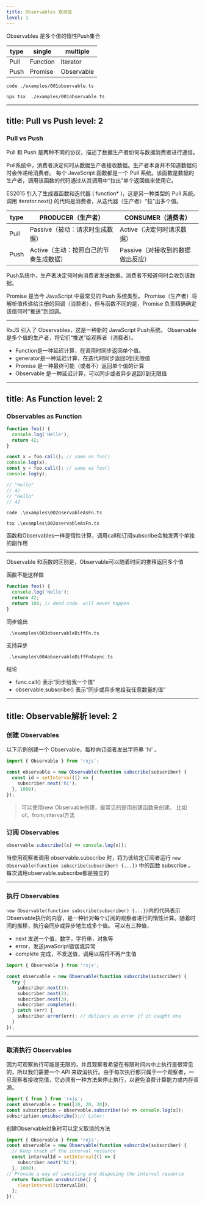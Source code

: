 ```yaml
---
title: Observables 观测值
level: 1
---
```

Observables 是多个值的惰性Push集合

|type | single|multiple|
|---|---|---|
| Pull| Function|Iterator|
| Push| Promise| Observable|

```shell
code ./examples/001observable.ts
```

```shell
npx tsx  ./examples/001observable.ts
```

---
title:  Pull vs Push
level: 2
---

### Pull vs Push
Pull 和 Push 是两种不同的协议，描述了数据生产者如何与数据消费者进行通信。

Pull系统中，消费者决定何时从数据生产者接收数据。生产者本身并不知道数据何时会传递给消费者。
每个 JavaScript 函数都是一个 Pull 系统。该函数是数据的生产者，调用该函数的代码通过从其调用中“拉出”单个返回值来使用它。

ES2015 引入了生成器函数和迭代器 ( function* )，这是另一种类型的 Pull 系统。调用 iterator.next() 的代码是消费者，从迭代器（生产者）“拉”出多个值。

|type | PRODUCER（生产者） |CONSUMER（消费者） |
|---|---|---|
| Pull| Passive（被动：请求时生成数据）|Active（决定何时请求数据）|
| Push| Active（主动：按照自己的节奏生成数据）| Passive（对接收到的数据做出反应）|

Push系统中，生产者决定何时向消费者发送数据。消费者不知道何时会收到该数据。

Promise 是当今 JavaScript 中最常见的 Push 系统类型。 Promise（生产者）将解析值传递给注册的回调（消费者），但与函数不同的是，Promise 负责精确确定该值何时“推送”到回调。

---

RxJS 引入了 Observables，这是一种新的 JavaScript Push系统。 Observable 是多个值的生产者，将它们“推送”给观察者（消费者）。

- Function是一种延迟计算，在调用时同步返回单个值。
- generator是一种延迟计算，在迭代时同步返回0到无限值
- Promise 是一种最终可能（或者不）返回单个值的计算
- Observable 是一种延迟计算，可以同步或者异步返回0到无限值

---
title:   As Function
level: 2
---  
### Observables as Function

```js
function foo() {
  console.log('Hello');
  return 42;
}

const x = foo.call(); // same as foo()
console.log(x);
const y = foo.call(); // same as foo()
console.log(y);

// "Hello"
// 42
// "Hello"
// 42
```

```shell
code .\examples\002oservableAsFn.ts
```

```shell
tsx .\examples\002oservableAsFn.ts
```

函数和Observables一样是惰性计算，调用call和订阅subscribe会触发两个单独的副作用

---

Observable 和函数的区别是，Observable可以随着时间的推移返回多个值

函数不能这样做

```js
function foo() {
  console.log('Hello');
  return 42;
  return 100; // dead code. will never happen
}
```

同步输出

```shell
 .\examples\003observableDiffFn.ts
```

支持异步

```shell
 .\examples\004observableDiffFnAsync.ts
```

<v-click>

结论

- func.call() 表示“同步给我一个值”
- observable.subscribe() 表示“同步或异步地给我任意数量的值”

</v-click>

---
title: Observable解析
level: 2
---

### 创建 Observables

以下示例创建一个 Observable，每秒向订阅者发出字符串 'hi' 。

```js
import { Observable } from 'rxjs';

const observable = new Observable(function subscribe(subscriber) {
  const id = setInterval(() => {
    subscriber.next('hi');
  }, 1000);
});
```

> 可以使用new Observable创建，最常见的是用创建函数来创建。 比如 of，from,interval方法

### 订阅 Observables

```js
observable.subscribe((x) => console.log(x));
```

当使用观察者调用 observable.subscribe 时，将为该给定订阅者运行 `new Observable(function subscribe(subscriber) {...})` 中的函数 subscribe 。
每次调用observable.subscribe都是独立的

---

### 执行 Observables

`new Observable(function subscribe(subscriber) {...})`内的代码表示Observable执行的内容，是一种针对每个订阅的观察者进行的惰性计算。随着时间的推移，执行会同步或异步地生成多个值。
可以有三种值，

- next 发送一个值，数字，字符串，对象等
- error，发送javaScript错误或异常
- complete 完成，不发送值，调用以后将不再产生值

```js
import { Observable } from 'rxjs';

const observable = new Observable(function subscribe(subscriber) {
  try {
    subscriber.next(1);
    subscriber.next(2);
    subscriber.next(3);
    subscriber.complete();
  } catch (err) {
    subscriber.error(err); // delivers an error if it caught one
  }
});

```

---
### 取消执行 Observables

因为可观察执行可能是无限的，并且观察者希望在有限时间内中止执行是很常见的，所以我们需要一个 API 来取消执行。由于每次执行都只属于一个观察者，一旦观察者接收完值，它必须有一种方法来停止执行，以避免浪费计算能力或内存资源。

```js
import { from } from 'rxjs';
const observable = from([10, 20, 30]);
const subscription = observable.subscribe((x) => console.log(x));
subscription.unsubscribe();// Later:
```

创建Observable对象时可以定义取消的方法

```js
import { Observable } from 'rxjs';
const observable = new Observable(function subscribe(subscriber) {
  // Keep track of the interval resource
  const intervalId = setInterval(() => {
    subscriber.next('hi');
  }, 1000);
// Provide a way of canceling and disposing the interval resource
  return function unsubscribe() {
    clearInterval(intervalId);
  };
});
```
